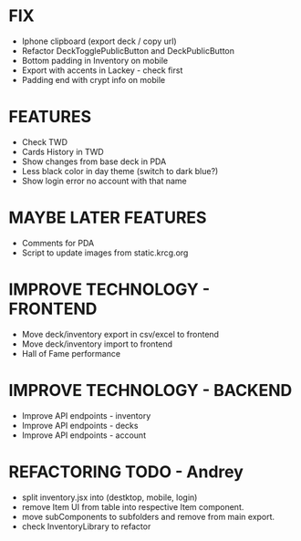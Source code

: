# FIX
- Iphone clipboard (export deck / copy url)
- Refactor DeckTogglePublicButton and DeckPublicButton
- Bottom padding in Inventory on mobile
- Export with accents in Lackey - check first
- Padding end with crypt info on mobile

# FEATURES
- Check TWD
- Cards History in TWD
- Show changes from base deck in PDA
- Less black color in day theme (switch to dark blue?)
- Show login error no account with that name

# MAYBE LATER FEATURES
- Comments for PDA
- Script to update images from static.krcg.org

# IMPROVE TECHNOLOGY - FRONTEND
- Move deck/inventory export in csv/excel to frontend
- Move deck/inventory import to frontend
- Hall of Fame performance

# IMPROVE TECHNOLOGY - BACKEND
- Improve API endpoints - inventory
- Improve API endpoints - decks
- Improve API endpoints - account

# REFACTORING TODO - Andrey
- split inventory.jsx into (destktop, mobile, login)
- remove Item UI from table into respective Item component.
- move subComponents to subfolders and remove from main export.
- check InventoryLibrary to refactor
